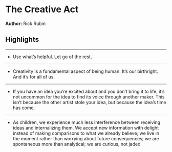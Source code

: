# The Creative Act  
**Author:** Rick Rubin

## Highlights

---

- Use what’s helpful.
Let go of the rest.

---

- Creativity is a fundamental aspect of being human. It’s our birthright. And it’s for all of us.

---

- If you have an idea you’re excited about and you don’t bring it to life, it’s not uncommon for the idea to find its voice through another maker. This isn’t because the other artist stole your idea, but because the idea’s time has come.

---

- As children, we experience much less interference between receiving ideas and internalizing them. We accept new information with delight instead of making comparisons to what we already believe; we live in the moment rather than worrying about future consequences; we are spontaneous more than analytical; we are curious, not jaded

